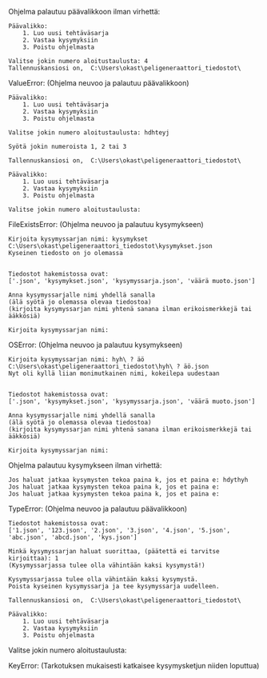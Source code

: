 Ohjelma palautuu päävalikkoon ilman virhettä:
	
	Päävalikko:
		1. Luo uusi tehtäväsarja
		2. Vastaa kysymyksiin
		3. Poistu ohjelmasta

	Valitse jokin numero aloitustaulusta: 4
	Tallennuskansiosi on,  C:\Users\okast\peligeneraattori_tiedostot\

ValueError:
(Ohjelma neuvoo ja palautuu päävalikkoon)
	
	Päävalikko:
		1. Luo uusi tehtäväsarja
		2. Vastaa kysymyksiin
		3. Poistu ohjelmasta

	Valitse jokin numero aloitustaulusta: hdhteyj

	Syötä jokin numeroista 1, 2 tai 3

	Tallennuskansiosi on,  C:\Users\okast\peligeneraattori_tiedostot\

	Päävalikko:
		1. Luo uusi tehtäväsarja
		2. Vastaa kysymyksiin
		3. Poistu ohjelmasta

	Valitse jokin numero aloitustaulusta:

FileExistsError:
(Ohjelma neuvoo ja palautuu kysymykseen)
	
	Kirjoita kysymyssarjan nimi: kysymykset
	C:\Users\okast\peligeneraattori_tiedostot\kysymykset.json
	Kyseinen tiedosto on jo olemassa


	Tiedostot hakemistossa ovat:
	['.json', 'kysymykset.json', 'kysymyssarja.json', 'väärä muoto.json']

	Anna kysymyssarjalle nimi yhdellä sanalla
	(älä syötä jo olemassa olevaa tiedostoa)
	(kirjoita kysymyssarjan nimi yhtenä sanana ilman erikoismerkkejä tai ääkkösiä)

	Kirjoita kysymyssarjan nimi:
	
OSError:
(Ohjelma neuvoo ja palautuu kysymykseen)

	Kirjoita kysymyssarjan nimi: hyh\ ? äö
	C:\Users\okast\peligeneraattori_tiedostot\hyh\ ? äö.json
	Nyt oli kyllä liian monimutkainen nimi, kokeilepa uudestaan


	Tiedostot hakemistossa ovat:
	['.json', 'kysymykset.json', 'kysymyssarja.json', 'väärä muoto.json']

	Anna kysymyssarjalle nimi yhdellä sanalla
	(älä syötä jo olemassa olevaa tiedostoa)
	(kirjoita kysymyssarjan nimi yhtenä sanana ilman erikoismerkkejä tai ääkkösiä)

	Kirjoita kysymyssarjan nimi:
	
Ohjelma palautuu kysymykseen ilman virhettä:
	
	Jos haluat jatkaa kysymysten tekoa paina k, jos et paina e: hdythyh
	Jos haluat jatkaa kysymysten tekoa paina k, jos et paina e: 
	Jos haluat jatkaa kysymysten tekoa paina k, jos et paina e:
	
TypeError:
(Ohjelma neuvoo ja palautuu päävalikkoon)
	
	Tiedostot hakemistossa ovat:
	['1.json', '123.json', '2.json', '3.json', '4.json', '5.json', 'abc.json', 'abcd.json', 'kys.json']

	Minkä kysymyssarjan haluat suorittaa, (päätettä ei tarvitse kirjoittaa): 1
	(Kysymyssarjassa tulee olla vähintään kaksi kysymystä!)

	Kysymyssarjassa tulee olla vähintään kaksi kysymystä.
	Poista kyseinen kysymyssarja ja tee kysymyssarja uudelleen.

	Tallennuskansiosi on,  C:\Users\okast\peligeneraattori_tiedostot\

	Päävalikko:
		1. Luo uusi tehtäväsarja
		2. Vastaa kysymyksiin
		3. Poistu ohjelmasta

Valitse jokin numero aloitustaulusta:
	
KeyError:
(Tarkotuksen mukaisesti katkaisee kysymysketjun niiden loputtua)